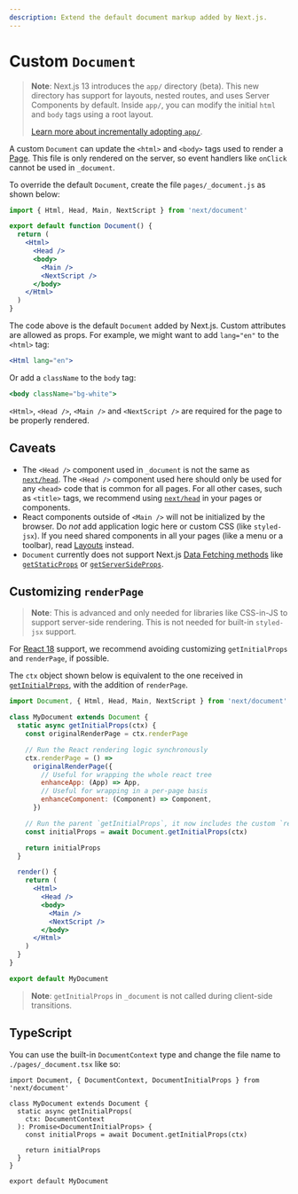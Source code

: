 ```yaml
---
description: Extend the default document markup added by Next.js.
---
```


# Custom `Document`

> **Note**: Next.js 13 introduces the `app/` directory (beta). This new directory has support for layouts, nested routes, and uses Server Components by default. Inside `app/`, you can modify the initial `html` and `body` tags using a root layout.
>
> [Learn more about incrementally adopting `app/`](https://beta.nextjs.org/docs/upgrade-guide).

A custom `Document` can update the `<html>` and `<body>` tags used to render a [Page](/docs/basic-features/pages.md). This file is only rendered on the server, so event handlers like `onClick` cannot be used in `_document`.

To override the default `Document`, create the file `pages/_document.js` as shown below:

```jsx
import { Html, Head, Main, NextScript } from 'next/document'

export default function Document() {
  return (
    <Html>
      <Head />
      <body>
        <Main />
        <NextScript />
      </body>
    </Html>
  )
}
```

The code above is the default `Document` added by Next.js. Custom attributes are allowed as props. For example, we might want to add `lang="en"` to the `<html>` tag:

```jsx
<Html lang="en">
```

Or add a `className` to the `body` tag:

```jsx
<body className="bg-white">
```

`<Html>`, `<Head />`, `<Main />` and `<NextScript />` are required for the page to be properly rendered.

## Caveats

- The `<Head />` component used in `_document` is not the same as [`next/head`](/docs/api-reference/next/head.md). The `<Head />` component used here should only be used for any `<head>` code that is common for all pages. For all other cases, such as `<title>` tags, we recommend using [`next/head`](/docs/api-reference/next/head.md) in your pages or components.
- React components outside of `<Main />` will not be initialized by the browser. Do _not_ add application logic here or custom CSS (like `styled-jsx`). If you need shared components in all your pages (like a menu or a toolbar), read [Layouts](/docs/basic-features/layouts.md) instead.
- `Document` currently does not support Next.js [Data Fetching methods](/docs/basic-features/data-fetching/overview.md) like [`getStaticProps`](/docs/basic-features/data-fetching/get-static-props.md) or [`getServerSideProps`](/docs/basic-features/data-fetching/get-server-side-props.md).

## Customizing `renderPage`

> **Note**: This is advanced and only needed for libraries like CSS-in-JS to support server-side rendering. This is not needed for built-in `styled-jsx` support.

For [React 18](/docs/advanced-features/react-18.md) support, we recommend avoiding customizing `getInitialProps` and `renderPage`, if possible.

The `ctx` object shown below is equivalent to the one received in [`getInitialProps`](/docs/api-reference/data-fetching/get-initial-props.md#context-object), with the addition of `renderPage`.

```jsx
import Document, { Html, Head, Main, NextScript } from 'next/document'

class MyDocument extends Document {
  static async getInitialProps(ctx) {
    const originalRenderPage = ctx.renderPage

    // Run the React rendering logic synchronously
    ctx.renderPage = () =>
      originalRenderPage({
        // Useful for wrapping the whole react tree
        enhanceApp: (App) => App,
        // Useful for wrapping in a per-page basis
        enhanceComponent: (Component) => Component,
      })

    // Run the parent `getInitialProps`, it now includes the custom `renderPage`
    const initialProps = await Document.getInitialProps(ctx)

    return initialProps
  }

  render() {
    return (
      <Html>
        <Head />
        <body>
          <Main />
          <NextScript />
        </body>
      </Html>
    )
  }
}

export default MyDocument
```

> **Note**: `getInitialProps` in `_document` is not called during client-side transitions.

## TypeScript

You can use the built-in `DocumentContext` type and change the file name to `./pages/_document.tsx` like so:

```tsx
import Document, { DocumentContext, DocumentInitialProps } from 'next/document'

class MyDocument extends Document {
  static async getInitialProps(
    ctx: DocumentContext
  ): Promise<DocumentInitialProps> {
    const initialProps = await Document.getInitialProps(ctx)

    return initialProps
  }
}

export default MyDocument
```
